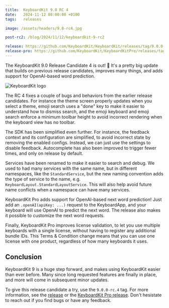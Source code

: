```yaml
---
title:  KeyboardKit 9.0 RC 4
date:   2024-11-12 08:00:00 +0100
tags:   releases

image: /assets/headers/9.0-rc4.jpg

post-rc2: /blog/2024/11/12/keyboardkit-9-rc2

release: https://github.com/KeyboardKit/KeyboardKit/releases/tag/9.0.0-rc.4
release-pro: https://github.com/KeyboardKit/KeyboardKitPro/releases/tag/9.0.0-rc.4
---
```


The KeyboardKit 9.0 Release Candidate 4 is out! 🚀 It's a pretty big update that builds on previous release candidates, improves many things, and adds support for OpenAI-based word prediction.

![KeyboardKit logo]({{page.image}})

The RC 4 fixes a couple of bugs and behaviors from the earlier release candidates. For instance the theme screen properly updates when you select a theme, emoji search uses a "done" key to make it easier to understand how to dismiss search, and the emoji keyboard and emoji search enforce a minimum toolbar height to avoid incorrect rendering when the keyboard view has no toolbar.

The SDK has been simplified even further. For instance, the feedback context and its configuration are simplified, to avoid incorrect state by removing the enabled configs. Instead, we can just use the settings to disable feedback. Autocomplete has also been improved to trigger fewer times, and only on release by default.

Services have been renamed to make it easier to search and debug. We used to had many services with the same name, but in different namespaces, like the `StandardService`, but the new naming convention adds the type of service to the name, e.g. `KeyboardLayout.StandardLayoutService`. This will also help avoid future name conflicts when a namespace can have many services.

KeyboardKit Pro adds support for OpenAI-based next word prediction! Just add an `.openAI(apiKey: ...)` request to the KeyboardApp, and your keyboard will use OpenAI to predict the next word. The release also makes it possible to customize the next word requests.

Finally, KeyboardKit Pro improves license validation, to let you use multiple keyboards with a single license, without having to register any additional bundle IDs. This Terms & Condition change means that you can use one license with one product, regardless of how many keyboards it uses.


## Conclusion

KeyboardKit 9 is a huge step forward, and makes using KeyboardKit easier than ever before. Many since long requested features are finally in place, and more will come in subsequent minor updates.

To give this release candidate a try, use the `9.0.0-rc.4` tag. For more information, see the [release]({{page.release}}) or the [KeyboardKit Pro release]({{page.release-pro}}). Don't hesistate to reach out if you find bugs or have any feedback.